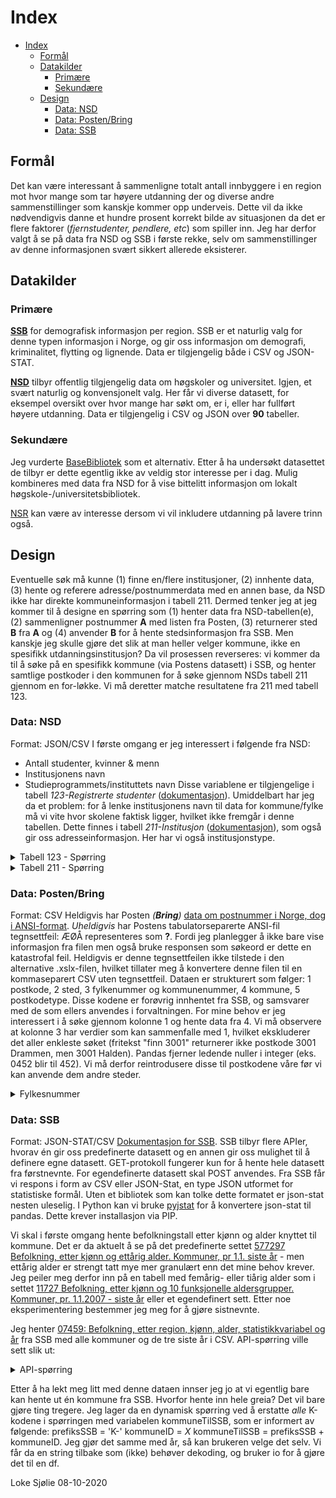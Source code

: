 # Index
- [Index](#index)
  - [Formål](#formål)
  - [Datakilder](#datakilder)
    - [Primære](#primære)
    - [Sekundære](#sekundære)
  - [Design](#design)
    - [Data: NSD](#data-nsd)
    - [Data: Posten/Bring](#data-postenbring)
    - [Data: SSB](#data-ssb)

## Formål
Det kan være interessant å sammenligne totalt antall innbyggere i en region mot hvor mange som tar høyere utdanning der og diverse andre sammenstillinger som kanskje kommer opp underveis. Dette vil da ikke nødvendigvis danne et hundre prosent korrekt bilde av situasjonen da det er flere faktorer (_fjernstudenter, pendlere, etc_) som spiller inn. Jeg har derfor valgt å se på data fra NSD og SSB i første rekke, selv om sammenstillinger av denne informasjonen svært sikkert allerede eksisterer.

## Datakilder
### Primære
[**SSB**](https://data.norge.no/datasets/e74957b7-d052-4d93-9afb-4a2fce65882f) for demografisk informasjon per region. SSB er et naturlig valg for denne typen informasjon i Norge, og gir oss informasjon om demografi, kriminalitet, flytting og lignende. Data er tilgjengelig både i CSV og JSON-STAT.

[**NSD**](https://data.norge.no/datasets/9efe2de1-1093-4662-a8cb-fd7907bae9bc) tilbyr offentlig tilgjengelig data om høgskoler og universitet. Igjen, et svært naturlig og konvensjonelt valg. Her får vi diverse datasett, for eksempel oversikt over hvor mange har søkt om, er i, eller har fullført høyere utdanning. Data er tilgjengelig i CSV og JSON over **90** tabeller.

### Sekundære
Jeg vurderte [BaseBibliotek](https://www.nb.no/basebibliotek/?lang=no) som et alternativ. Etter å ha undersøkt datasettet de tilbyr er dette egentlig ikke av veldig stor interesse per i dag. Mulig kombineres med data fra NSD for å vise bittelitt informasjon om lokalt høgskole-/universitetsbibliotek.

[NSR](https://data-nsr.udir.no//swagger/ui/index) kan være av interesse dersom vi vil inkludere utdanning på lavere trinn også.

## Design
Eventuelle søk må kunne (1) finne en/flere institusjoner, (2) innhente data, (3) hente og referere adresse/postnummerdata med en annen base, da NSD ikke har direkte kommuneinformasjon i tabell 211. Dermed tenker jeg at jeg kommer til å designe en spørring som (1) henter data fra NSD-tabellen(e), (2) sammenligner postnummer **A** med listen fra Posten, (3) returnerer sted **B** fra **A** og (4) anvender **B** for å hente stedsinformasjon fra SSB. Men kanskje jeg skulle gjøre det slik at man heller velger kommune, ikke en spesifikk utdanningsinstitusjon? Da vil prosessen reverseres: vi kommer da til å søke på en spesifikk kommune (via Postens datasett) i SSB, og henter samtlige postkoder i den kommunen for å søke gjennom NSDs tabell 211 gjennom en for-løkke. Vi må deretter matche resultatene fra 211 med tabell 123.

### Data: NSD
Format: JSON/CSV
I første omgang er jeg interessert i følgende fra NSD:
- Antall studenter, kvinner & menn
- Institusjonens navn
- Studieprogrammets/instituttets navn
Disse variablene er tilgjengelige i tabell *123-Registrerte studenter* ([dokumentasjon](https://dbh.nsd.uib.no/dokumentasjon/tabell.action?tabellId=123)). Umiddelbart har jeg da et problem: for å lenke institusjonens navn til data for kommune/fylke må vi vite hvor skolene faktisk ligger, hvilket ikke fremgår i denne tabellen. Dette finnes i tabell *211-Institusjon* ([dokumentasjon](https://dbh.nsd.uib.no/dokumentasjon/tabell.action?tabellId=211)), som også gir oss adresseinformasjon. Her har vi også institusjonstype.

<details><summary>Tabell 123 - Spørring</summary>
{"tabell_id":123,"api_versjon":1,"statuslinje":"N","begrensning":"10000","kodetekst":"J","desimal_separator":".",
"groupBy":["Institusjonskode", "Avdelingskode", "Årstall", "Semester", "Studentkategori"],
"sortBy":["Institusjonskode", "Avdelingskode"],
"filter":[
   {
      "variabel": "Institusjonskode",
      "selection": {
         "filter": "all",
         "values": [
            "*"
         ],
         "exclude": [
            ""
         ]
      }
   },
   {
      "variabel": "Avdelingskode",
      "selection": {
         "filter": "all",
         "values": [
            "*"
         ],
         "exclude": [
            ""
         ]
      }
   },
   {
      "variabel": "Årstall",
      "selection": {
         "filter": "top",
         "values": [
            "2"
         ],
         "exclude": [
            ""
         ]
      }
   }
]} 
</details>

<details><summary>Tabell 211 - Spørring</summary>
{"tabell_id":211,"api_versjon":1,"statuslinje":"N","begrensning":"10000","kodetekst":"J","desimal_separator":".",
"variabler":["*"],
"sortBy":["Institusjonskode"],
"filter":[
   {
      "variabel": "Institusjonskode",
      "selection": {
         "filter": "all",
         "values": [
            "*"
         ],
         "exclude": [
            ""
         ]
      }
   }
]}
</details>

### Data: Posten/Bring
Format: CSV
Heldigvis har Posten *(**Bring**)* [data om postnummer i Norge, dog i ANSI-format](https://www.bring.no/radgivning/sende-noe/adressetjenester/postnummer). *Uheldigvis* har Postens tabulatorseparerte ANSI-fil tegnsettfeil: ÆØÅ representeres som **?**. Fordi jeg planlegger å ikke bare vise informasjon fra filen men også bruke responsen som søkeord er dette en katastrofal feil. Heldigvis er denne tegnsettfeilen ikke tilstede i den alternative .xslx-filen, hvilket tillater meg å konvertere denne filen til en kommaseparert CSV uten tegnsettfeil. Dataen er strukturert som følger: 1 postkode, 2 sted, 3 fylkenummer og kommunenummer, 4 kommune, 5 postkodetype. Disse kodene er forøvrig innhentet fra SSB, og samsvarer med de som ellers anvendes i forvaltningen. For mine behov er jeg interessert i å søke gjennom kolonne 1 og hente data fra 4. Vi må observere at kolonne 3 har verdier som kan sammenfalle med 1, hvilket ekskluderer det aller enkleste søket (fritekst "finn 3001" returnerer ikke postkode 3001 Drammen, men 3001 Halden). Pandas fjerner ledende nuller i integer (eks. 0452 blir til 452). Vi må derfor reintrodusere disse til postkodene våre før vi kan anvende dem andre steder.

<details><summary>Fylkesnummer</summary>
03 Oslo, 11 Rogaland, 15 Møre og Romsdal, 18 Nordland, 21 Svalbard, 22 Jan Mayen, 30 Viken, 34 Innlandet, 38 Vestfold og Telemark, 42 Agder, 46 Vestland, 50 Trøndelag, 54 Troms og Finnmark.
</details>

### Data: SSB
Format: JSON-STAT/CSV
[Dokumentasjon for SSB](https://www.ssb.no/omssb/tjenester-og-verktoy/api/px-api/_attachment/248256?). SSB tilbyr flere APIer, hvorav én gir oss predefinerte datasett og en annen gir oss mulighet til å definere egne datasett. GET-protokoll fungerer kun for å hente hele datasett fra førstnevnte. For egendefinerte datasett skal POST anvendes. Fra SSB får vi respons i form av CSV eller JSON-Stat, en type JSON utformet for statistiske formål. Uten et bibliotek som kan tolke dette formatet er json-stat nesten uleselig. I Python kan vi bruke [pyjstat](https://pypi.org/project/pyjstat/) for å konvertere json-stat til pandas. Dette krever installasjon via PIP.

Vi skal i første omgang hente befolkningstall etter kjønn og alder knyttet til kommune. Det er da aktuelt å se på det predefinerte settet [577297 Befolkning, etter kjønn og ettårig alder. Kommuner, pr 1.1. siste år](http://data.ssb.no/api/v0/dataset/577297.csv?lang=no) - men ettårig alder er strengt tatt mye mer granulært enn det mine behov krever. Jeg peiler meg derfor inn på en tabell med femårig- eller tiårig alder som i settet [11727 Befolkning, etter kjønn og 10 funksjonelle aldersgrupper. Kommuner, pr. 1.1.2007 - siste år](http://data.ssb.no/api/v0/dataset/85699.csv?lang=no) eller et egendefinert sett. Etter noe eksperimentering bestemmer jeg meg for å gjøre sistnevnte.

Jeg henter [07459: Befolkning, etter region, kjønn, alder, statistikkvariabel og år](https://data.ssb.no/api/v0/no/table/07459/) fra SSB med alle kommuner og de tre siste år i CSV. API-spørring ville sett slik ut:
<details><summary>API-spørring</summary>
https://data.ssb.no/api/v0/no/table/07459/
{
  "query": [
    {
      "code": "Region",
      "selection": {
        "filter": "agg:KommSummer",
        "values": [
          "K-3001","K-3002","K-3003","K-3004","K-3005","K-3006","K-3007","K-3011","K-3012","K-3013","K-3014","K-3015","K-3016","K-3017","K-3018","K-3019","K-3020","K-3021","K-3022","K-3023","K-3024","K-3025","K-3026","K-3027","K-3028","K-3029","K-3030","K-3031","K-3032","K-3033","K-3034","K-3035","K-3036","K-3037","K-3038","K-3039","K-3040","K-3041","K-3042","K-3043","K-3044","K-3045","K-3046","K-3047","K-3048","K-3049","K-3050","K-3051","K-3052","K-3053","K-3054","K-0301","K-3401","K-3403","K-3405","K-3407","K-3411","K-3412","K-3413","K-3414","K-3415","K-3416","K-3417","K-3418","K-3419","K-3420","K-3421","K-3422","K-3423","K-3424","K-3425","K-3426","K-3427","K-3428","K-3429","K-3430","K-3431","K-3432","K-3433","K-3434","K-3435","K-3436","K-3437","K-3438","K-3439","K-3440","K-3441","K-3442","K-3443","K-3446","K-3447","K-3448","K-3449","K-3450","K-3451","K-3452","K-3453","K-3454","K-3801","K-3802","K-3803","K-3804","K-3805","K-3806","K-3807","K-3808","K-3811","K-3812","K-3813","K-3814","K-3815","K-3816","K-3817","K-3818","K-3819","K-3820","K-3821","K-3822","K-3823","K-3824","K-3825","K-4201","K-4202","K-4203","K-4204","K-4205","K-4206","K-4207","K-4211","K-4212","K-4213","K-4214","K-4215","K-4216","K-4217","K-4218","K-4219","K-4220","K-4221","K-4222","K-4223","K-4224","K-4225","K-4226","K-4227","K-4228","K-1101","K-1103","K-1106","K-1108","K-1111","K-1112","K-1114","K-1119","K-1120","K-1121","K-1122","K-1124","K-1127","K-1130","K-1133","K-1134","K-1135","K-1144","K-1145","K-1146","K-1149","K-1151","K-1160","K-4601","K-4602","K-4611","K-4612","K-4613","K-4614","K-4615","K-4616","K-4617","K-4618","K-4619","K-4620","K-4621","K-4622","K-4623","K-4624","K-4625","K-4626","K-4627","K-4628","K-4629","K-4630","K-4631","K-4632","K-4633","K-4634","K-4635","K-4636","K-4637","K-4638","K-4639","K-4640","K-4641","K-4642","K-4643","K-4644","K-4645","K-4646","K-4647","K-4648","K-4649","K-4650","K-4651","K-1505","K-1506","K-1507","K-1511","K-1514","K-1515","K-1516","K-1517","K-1520","K-1525","K-1528","K-1531","K-1532","K-1535","K-1539","K-1547","K-1554","K-1557","K-1560","K-1563","K-1566","K-1573","K-1576","K-1577","K-1578","K-1579","K-5001","K-5006","K-5007","K-5014","K-5020","K-5021","K-5022","K-5025","K-5026","K-5027","K-5028","K-5029","K-5031","K-5032","K-5033","K-5034","K-5035","K-5036","K-5037","K-5038","K-5041","K-5042","K-5043","K-5044","K-5045","K-5046","K-5047","K-5049","K-5052","K-5053","K-5054","K-5055","K-5056","K-5057","K-5058","K-5059","K-5060","K-5061","K-1804","K-1806","K-1811","K-1812","K-1813","K-1815","K-1816","K-1818","K-1820","K-1822","K-1824","K-1825","K-1826","K-1827","K-1828","K-1832","K-1833","K-1834","K-1835","K-1836","K-1837","K-1838","K-1839","K-1840","K-1841","K-1845","K-1848","K-1851","K-1853","K-1856","K-1857","K-1859","K-1860","K-1865","K-1866","K-1867","K-1868","K-1870","K-1871","K-1874","K-1875","K-5401","K-5402","K-5403","K-5404","K-5405","K-5406","K-5411","K-5412","K-5413","K-5414","K-5415","K-5416","K-5417","K-5418","K-5419","K-5420","K-5421","K-5422","K-5423","K-5424","K-5425","K-5426","K-5427","K-5428","K-5429","K-5430","K-5432","K-5433","K-5434","K-5435","K-5436","K-5437","K-5438","K-5439","K-5440","K-5441","K-5442","K-5443","K-5444","K-21-22","K-23","K-Rest"
        ]
      }
    },
    {
      "code": "Kjonn",
      "selection": {
        "filter": "item",
        "values": [
          "1",
          "2"
        ]
      }
    },
    {
      "code": "Alder",
      "selection": {
        "filter": "agg:TiAarigGruppering",
        "values": [
          "F00-09",
          "F10-19",
          "F20-29",
          "F30-39",
          "F40-49",
          "F50-59",
          "F60-69",
          "F70-79",
          "F80-89",
          "F90-99",
          "F100G10+"
        ]
      }
    },
    {
      "code": "Tid",
      "selection": {
        "filter": "item",
        "values": [
          "2018",
          "2019",
          "2020"
        ]
      }
    }
  ],
  "response": {
    "format": "csv2"
  }
}
</details>

Etter å ha lekt meg litt med denne dataen innser jeg jo at vi egentlig bare kan hente ut én kommune fra SSB. Hvorfor hente inn hele greia? Det vil bare gjøre ting tregere. Jeg lager da en dynamisk spørring ved å erstatte *alle* K-kodene i spørringen med variabelen kommuneTilSSB, som er informert av følgende: prefiksSSB = 'K-' kommuneID = *X* kommuneTilSSB = prefiksSSB + kommuneID. Jeg gjør det samme med år, så kan brukeren velge det selv. Vi får da en string tilbake som (ikke) behøver dekoding, og bruker io for å gjøre det til en df.

Loke Sjølie
08-10-2020